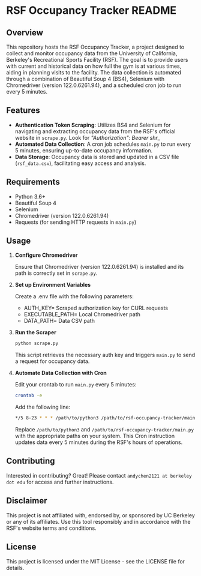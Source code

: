 
# RSF Occupancy Tracker README

## Overview

This repository hosts the RSF Occupancy Tracker, a project designed to collect and monitor occupancy data from the University of California, Berkeley's Recreational Sports Facility (RSF). The goal is to provide users with current and historical data on how full the gym is at various times, aiding in planning visits to the facility. The data collection is automated through a combination of Beautiful Soup 4 (BS4), Selenium with Chromedriver (version 122.0.6261.94), and a scheduled cron job to run every 5 minutes.

## Features

- **Authentication Token Scraping**: Utilizes BS4 and Selenium for navigating and extracting occupancy data from the RSF's official website in `scrape.py`. Look for _"Authorization": Bearer shr__
- **Automated Data Collection**: A cron job schedules `main.py` to run every 5 minutes, ensuring up-to-date occupancy information.
- **Data Storage**: Occupancy data is stored and updated in a CSV file (`rsf_data.csv`), facilitating easy access and analysis.

## Requirements

- Python 3.6+
- Beautiful Soup 4
- Selenium
- Chromedriver (version 122.0.6261.94)
- Requests (for sending HTTP requests in `main.py`)

## Usage

1. **Configure Chromedriver**

   Ensure that Chromedriver (version 122.0.6261.94) is installed and its path is correctly set in `scrape.py`.

2. **Set up Environment Variables**

   Create a .env file with the following parameters:
   - AUTH_KEY= Scraped authorization key for CURL requests
   - EXECUTABLE_PATH= Local Chromedriver path
   - DATA_PATH= Data CSV path

4. **Run the Scraper**

   ```bash
   python scrape.py
   ```

   This script retrieves the necessary auth key and triggers `main.py` to send a request for occupancy data.

5. **Automate Data Collection with Cron**

   Edit your crontab to run `main.py` every 5 minutes:

   ```bash
   crontab -e
   ```

   Add the following line:

   ```bash
   */5 8-23 * * * /path/to/python3 /path/to/rsf-occupancy-tracker/main.py
   ```

   Replace `/path/to/python3` and `/path/to/rsf-occupancy-tracker/main.py` with the appropriate paths on your system. This Cron instruction updates data every 5 minutes during the RSF's hours of operations.

## Contributing

Interested in contributing? Great! Please contact `andychen2121 at berkeley dot edu` for access and further instructions.

## Disclaimer

This project is not affiliated with, endorsed by, or sponsored by UC Berkeley or any of its affiliates. Use this tool responsibly and in accordance with the RSF's website terms and conditions.

## License

This project is licensed under the MIT License - see the LICENSE file for details.
